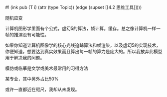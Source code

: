 #! (ink pub (T i) (attr (type Topic)) (edge (supset [[4.2 思维工具]])))

随机应变

计算机图形学里面有个公式，虚幻5的算法，帧计算。缓存。总之像计算机一样一帧的推演没有可能性。

如果你知道计算机图像学的核心光线追踪算法和帧渲染，以及虚幻5的实现技术，你便知道，想要达到真实效果而且算出每一帧的算力是庞大的。所以我放弃此模型用于解决我的问题。

模仿或临摹是文学或美术最常用的习得方法

某专业，其中另外占比50%

或许一直都近在咫尺，我却从未发现。